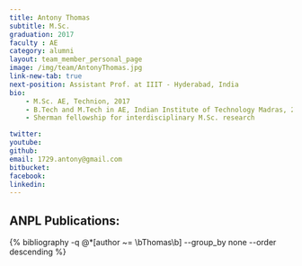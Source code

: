 ```yaml
---
title: Antony Thomas
subtitle: M.Sc. 
graduation: 2017
faculty : AE
category: alumni
layout: team_member_personal_page
image: /img/team/AntonyThomas.jpg
link-new-tab: true
next-position: Assistant Prof. at IIIT - Hyderabad, India
bio:
    - M.Sc. AE, Technion, 2017
    - B.Tech and M.Tech in AE, Indian Institute of Technology Madras, 2014
    - Sherman fellowship for interdisciplinary M.Sc. research

twitter: 
youtube: 
github: 
email: 1729.antony@gmail.com
bitbucket: 
facebook: 
linkedin:
---
```


## ANPL Publications:

{% bibliography -q @*[author ~= \bThomas\b] --group_by none --order descending %}

